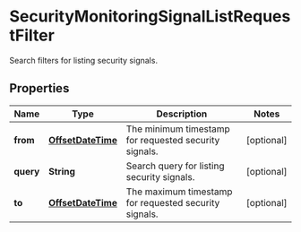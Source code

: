 

# SecurityMonitoringSignalListRequestFilter

Search filters for listing security signals.
## Properties

Name | Type | Description | Notes
------------ | ------------- | ------------- | -------------
**from** | [**OffsetDateTime**](OffsetDateTime.md) | The minimum timestamp for requested security signals. |  [optional]
**query** | **String** | Search query for listing security signals. |  [optional]
**to** | [**OffsetDateTime**](OffsetDateTime.md) | The maximum timestamp for requested security signals. |  [optional]



